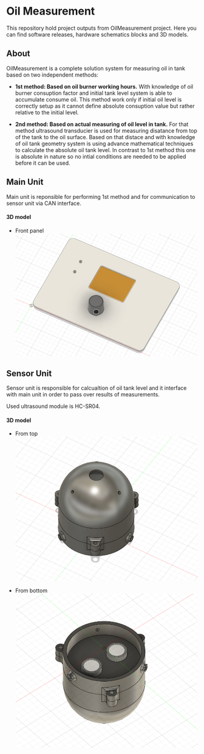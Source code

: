 # **Oil Measurement** 

This repository hold project outputs from OilMeasurement project. Here you can find software releases, hardware schematics blocks and 3D models.

## **About**
OilMeasurement is a complete solution system for measuring oil in tank based on two independent methods:
 - **1st method: Based on oil burner working hours.** With knowledge of oil burner consuption factor and initial tank level system is able to accumulate consume oil. This method work only if initial oil level is correctly setup as it cannot define absolute consuption value but rather relative to the initial level. 

 - **2nd method: Based on actual measuring of oil level in tank.** For that method ultrasound transducier is used for measuring disatance from top of the tank to the oil surface. Based on that distace and with knowledge of oil tank geometry system is using advance mathematical techniques to calculate the absolute oil tank level. In contrast to 1st method this one is absolute in nature so no intial conditions are needed to be applied before it can be used.

## **Main Unit**

Main unit is reponsible for performing 1st method and for communication to sensor unit via CAN interface.

#### 3D model

 - Front panel
![](MEH/MAIN_UNIT/V1_0/MainUnit_front_panel_pic_V1.0.png)


## **Sensor Unit**

Sensor unit is responsible for calcualtion of oil tank level and it interface with main unit in order to pass over results of measurements.

Used ultrasound module is HC-SR04.

#### 3D model

 - From top
![](MEH/SENSOR_UNIT/V1_0/SensorHolder_from_top_V1.0.png)

 - From bottom
![](MEH/SENSOR_UNIT/V1_0/SensorHolder_from_bot_V1.0.png)